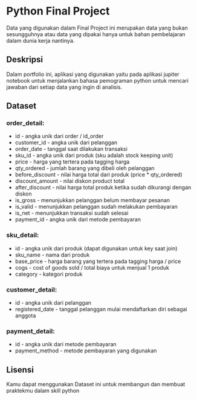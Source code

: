 # Python Final Project
Data yang digunakan dalam Final Project ini merupakan data yang bukan sesungguhnya atau data yang dipakai hanya untuk bahan pembelajaran dalam dunia kerja nantinya.

## Deskripsi
Dalam portfolio ini, aplikasi yang digunakan yaitu pada aplikasi jupiter notebook untuk menjalankan bahasa pemograman python untuk mencari jawaban dari setiap data yang ingin di analisis.

## Dataset
### order_detail:		
- id -	angka unik dari order / id_order
- customer_id	-	angka unik dari pelanggan
- order_date	-	tanggal saat dilakukan transaksi
- sku_id	-	angka unik dari produk (sku adalah stock keeping unit)
- price	-	harga yang tertera pada tagging harga
- qty_ordered	-	jumlah barang yang dibeli oleh pelanggan
- before_discount	-	nilai harga total dari produk (price * qty_ordered)
- discount_amount	-	nilai diskon product total
- after_discount	-	nilai harga total produk ketika sudah dikurangi dengan diskon
- is_gross	-	menunjukkan pelanggan belum membayar pesanan
- is_valid	-	menunjukkan pelanggan sudah melakukan pembayaran
- is_net	-	menunjukkan transaksi sudah selesai
- payment_id	-	angka unik dari metode pembayaran

### sku_detail:		
- id	-	angka unik dari produk (dapat digunakan untuk key saat join)
- sku_name	-	nama dari produk
- base_price	-	harga barang yang tertera pada tagging harga / price
- cogs	-	cost of goods sold / total biaya untuk menjual 1 produk
- category	-	kategori produk

### customer_detail:		
- id	-	angka unik dari pelanggan
- registered_date	-	tanggal pelanggan mulai mendaftarkan diri sebagai anggota

### payment_detail:		
- id	-	angka unik dari metode pembayaran
- payment_method	-	metode pembayaran yang digunakan

## Lisensi
Kamu dapat menggunakan Dataset ini untuk membangun dan membuat praktekmu dalam skill python
